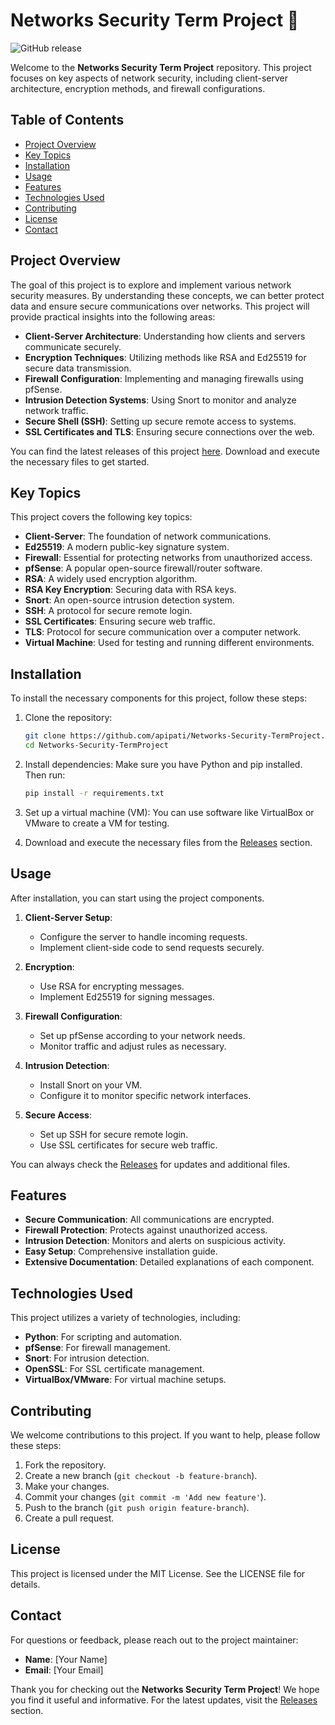 # Networks Security Term Project 🔐

![GitHub release](https://img.shields.io/github/release/apipati/Networks-Security-TermProject.svg)

Welcome to the **Networks Security Term Project** repository. This project focuses on key aspects of network security, including client-server architecture, encryption methods, and firewall configurations. 

## Table of Contents

- [Project Overview](#project-overview)
- [Key Topics](#key-topics)
- [Installation](#installation)
- [Usage](#usage)
- [Features](#features)
- [Technologies Used](#technologies-used)
- [Contributing](#contributing)
- [License](#license)
- [Contact](#contact)

## Project Overview

The goal of this project is to explore and implement various network security measures. By understanding these concepts, we can better protect data and ensure secure communications over networks. This project will provide practical insights into the following areas:

- **Client-Server Architecture**: Understanding how clients and servers communicate securely.
- **Encryption Techniques**: Utilizing methods like RSA and Ed25519 for secure data transmission.
- **Firewall Configuration**: Implementing and managing firewalls using pfSense.
- **Intrusion Detection Systems**: Using Snort to monitor and analyze network traffic.
- **Secure Shell (SSH)**: Setting up secure remote access to systems.
- **SSL Certificates and TLS**: Ensuring secure connections over the web.

You can find the latest releases of this project [here](https://github.com/apipati/Networks-Security-TermProject/releases). Download and execute the necessary files to get started.

## Key Topics

This project covers the following key topics:

- **Client-Server**: The foundation of network communications.
- **Ed25519**: A modern public-key signature system.
- **Firewall**: Essential for protecting networks from unauthorized access.
- **pfSense**: A popular open-source firewall/router software.
- **RSA**: A widely used encryption algorithm.
- **RSA Key Encryption**: Securing data with RSA keys.
- **Snort**: An open-source intrusion detection system.
- **SSH**: A protocol for secure remote login.
- **SSL Certificates**: Ensuring secure web traffic.
- **TLS**: Protocol for secure communication over a computer network.
- **Virtual Machine**: Used for testing and running different environments.

## Installation

To install the necessary components for this project, follow these steps:

1. Clone the repository:
   ```bash
   git clone https://github.com/apipati/Networks-Security-TermProject.git
   cd Networks-Security-TermProject
   ```

2. Install dependencies:
   Make sure you have Python and pip installed. Then run:
   ```bash
   pip install -r requirements.txt
   ```

3. Set up a virtual machine (VM):
   You can use software like VirtualBox or VMware to create a VM for testing.

4. Download and execute the necessary files from the [Releases](https://github.com/apipati/Networks-Security-TermProject/releases) section.

## Usage

After installation, you can start using the project components. 

1. **Client-Server Setup**:
   - Configure the server to handle incoming requests.
   - Implement client-side code to send requests securely.

2. **Encryption**:
   - Use RSA for encrypting messages.
   - Implement Ed25519 for signing messages.

3. **Firewall Configuration**:
   - Set up pfSense according to your network needs.
   - Monitor traffic and adjust rules as necessary.

4. **Intrusion Detection**:
   - Install Snort on your VM.
   - Configure it to monitor specific network interfaces.

5. **Secure Access**:
   - Set up SSH for secure remote login.
   - Use SSL certificates for secure web traffic.

You can always check the [Releases](https://github.com/apipati/Networks-Security-TermProject/releases) for updates and additional files.

## Features

- **Secure Communication**: All communications are encrypted.
- **Firewall Protection**: Protects against unauthorized access.
- **Intrusion Detection**: Monitors and alerts on suspicious activity.
- **Easy Setup**: Comprehensive installation guide.
- **Extensive Documentation**: Detailed explanations of each component.

## Technologies Used

This project utilizes a variety of technologies, including:

- **Python**: For scripting and automation.
- **pfSense**: For firewall management.
- **Snort**: For intrusion detection.
- **OpenSSL**: For SSL certificate management.
- **VirtualBox/VMware**: For virtual machine setups.

## Contributing

We welcome contributions to this project. If you want to help, please follow these steps:

1. Fork the repository.
2. Create a new branch (`git checkout -b feature-branch`).
3. Make your changes.
4. Commit your changes (`git commit -m 'Add new feature'`).
5. Push to the branch (`git push origin feature-branch`).
6. Create a pull request.

## License

This project is licensed under the MIT License. See the LICENSE file for details.

## Contact

For questions or feedback, please reach out to the project maintainer:

- **Name**: [Your Name]
- **Email**: [Your Email]

Thank you for checking out the **Networks Security Term Project**! We hope you find it useful and informative. For the latest updates, visit the [Releases](https://github.com/apipati/Networks-Security-TermProject/releases) section.